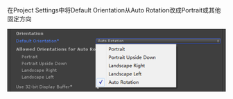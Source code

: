 在Project Settings中将Default Orientation从Auto Rotation改成Portrait或其他固定方向

![1531384221467](Unity在Android某些机型上分辨率会突变.assets/1531384221467.png)